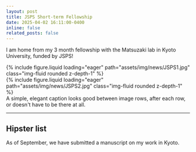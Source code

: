 ```yaml
---
layout: post
title: JSPS Short-term Fellowship
date: 2025-04-02 16:11:00-0400
inline: false
related_posts: false
---
```


I am home from my 3 month fellowship with the Matsuzaki lab in Kyoto University, funded by JSPS!

<div class="row mt-3">
    <div class="col-sm mt-3 mt-md-0">
        {% include figure.liquid loading="eager" path="assets/img/news/JSPS1.jpg" class="img-fluid rounded z-depth-1" %}
    </div>
    <div class="col-sm mt-3 mt-md-0">
        {% include figure.liquid loading="eager" path="assets/img/news/JSPS2.jpg" class="img-fluid rounded z-depth-1" %}
    </div>
</div>
<div class="caption">
    A simple, elegant caption looks good between image rows, after each row, or doesn't have to be there at all.
</div>

---

## Hipster list

As of September, we have submitted a manuscript on my work in Kyoto.